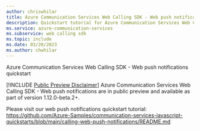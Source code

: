 ```yaml
---
author: chriswhilar
title: Azure Communication Services Web Calling SDK - Web push notifications
description: Quickstart tutorial for Azure Communication Services Web Calling SDK push notifications
ms.service: azure-communication-services
ms.subservice: web calling sdk
ms.topic: include
ms.date: 03/20/2023
ms.author: chwhilar
---
```


Azure Communication Services Web Calling SDK - Web push notifications quickstart

[!INCLUDE [Public Preview Disclaimer](../../../../includes/public-preview-include.md)]
Azure Communication Services Web Calling SDK - Web push notifications are in public preview and available as part of version 1.12.0-beta.2+.

Please visit our web push notifications quickstart tutorial: https://github.com/Azure-Samples/communication-services-javascript-quickstarts/blob/main/calling-web-push-notifications/README.md
